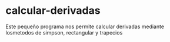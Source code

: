 # calcular-derivadas
Este pequeño programa nos permite calcular derivadas mediante losmetodos de simpson, rectangular y trapecios
